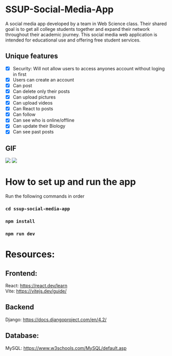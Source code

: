 # SSUP-Social-Media-App
A social media app developed by a team in Web Science class. Their shared goal is to get all college students together and expand their network throughout their academic journey. This social media web application is intended for educational use and offering free student services.

## Unique features
- [x] Security: Will not allow users to access anyones account without loging in first
- [x] Users can create an account
- [x] Can post
- [x] Can delete only their posts
- [x] Can upload pictures
- [x] Can upload videos
- [x] Can React to posts
- [x] Can follow
- [x] Can see who is online/offline
- [x] Can update their Biology
- [x] Can see past posts    
## GIF
![](http://g.recordit.co/iL1YGW24yN.gif)
![](http://g.recordit.co/KLqQ4BYLwi.gif)

# How to set up and run the app
Run the following commands in order
### `cd ssup-social-media-app`
### `npm install`
### `npm run dev`

# Resources:
## Frontend:
React: https://react.dev/learn \
Vite: https://vitejs.dev/guide/

## Backend
Django: https://docs.djangoproject.com/en/4.2/

## Database:
MySQL: https://www.w3schools.com/MySQL/default.asp
